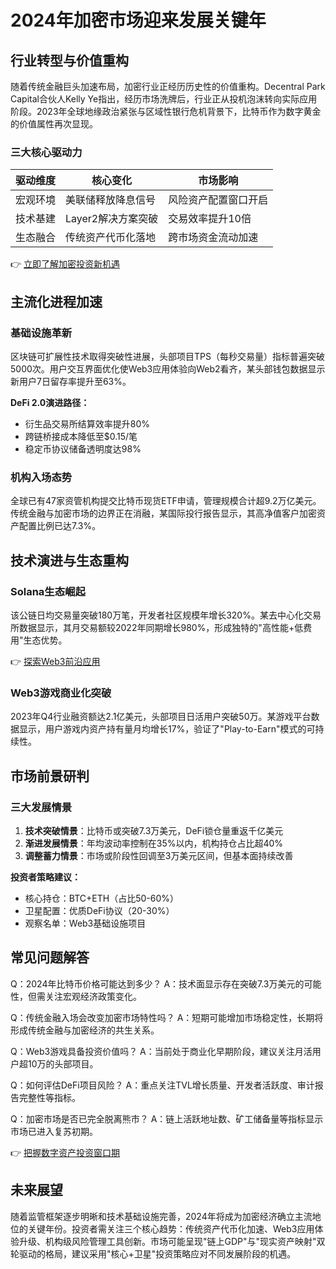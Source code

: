 # 2024年加密市场迎来发展关键年

## 行业转型与价值重构

随着传统金融巨头加速布局，加密行业正经历历史性的价值重构。Decentral Park Capital合伙人Kelly Ye指出，经历市场洗牌后，行业正从投机泡沫转向实际应用阶段。2023年全球地缘政治紧张与区域性银行危机背景下，比特币作为数字黄金的价值属性再次显现。

### 三大核心驱动力

| 驱动维度 | 核心变化 | 市场影响 |
|---------|----------|----------|
| 宏观环境 | 美联储释放降息信号 | 风险资产配置窗口开启 |
| 技术基建 | Layer2解决方案突破 | 交易效率提升10倍 |
| 生态融合 | 传统资产代币化落地 | 跨市场资金流动加速 |

👉 [立即了解加密投资新机遇](https://bit.ly/okx_welcome)

## 主流化进程加速

### 基础设施革新
区块链可扩展性技术取得突破性进展，头部项目TPS（每秒交易量）指标普遍突破5000次。用户交互界面优化使Web3应用体验向Web2看齐，某头部钱包数据显示新用户7日留存率提升至63%。

**DeFi 2.0演进路径：**
- 衍生品交易所结算效率提升80%
- 跨链桥接成本降低至$0.15/笔
- 稳定币协议储备透明度达98%

### 机构入场态势
全球已有47家资管机构提交比特币现货ETF申请，管理规模合计超9.2万亿美元。传统金融与加密市场的边界正在消融，某国际投行报告显示，其高净值客户加密资产配置比例已达7.3%。

## 技术演进与生态重构

### Solana生态崛起
该公链日均交易量突破180万笔，开发者社区规模年增长320%。某去中心化交易所数据显示，其月交易额较2022年同期增长980%，形成独特的"高性能+低费用"生态优势。

👉 [探索Web3前沿应用](https://bit.ly/okx_welcome)

### Web3游戏商业化突破
2023年Q4行业融资额达2.1亿美元，头部项目日活用户突破50万。某游戏平台数据显示，用户游戏内资产持有量月均增长17%，验证了"Play-to-Earn"模式的可持续性。

## 市场前景研判

### 三大发展情景
1. **技术突破情景**：比特币或突破7.3万美元，DeFi锁仓量重返千亿美元
2. **渐进发展情景**：年均波动率控制在35%以内，机构持仓占比超40%
3. **调整蓄力情景**：市场或阶段性回调至3万美元区间，但基本面持续改善

**投资者策略建议：**
- 核心持仓：BTC+ETH（占比50-60%）
- 卫星配置：优质DeFi协议（20-30%）
- 观察名单：Web3基础设施项目

## 常见问题解答

Q：2024年比特币价格可能达到多少？
A：技术面显示存在突破7.3万美元的可能性，但需关注宏观经济政策变化。

Q：传统金融入场会改变加密市场特性吗？
A：短期可能增加市场稳定性，长期将形成传统金融与加密经济的共生关系。

Q：Web3游戏具备投资价值吗？
A：当前处于商业化早期阶段，建议关注月活用户超10万的头部项目。

Q：如何评估DeFi项目风险？
A：重点关注TVL增长质量、开发者活跃度、审计报告完整性等指标。

Q：加密市场是否已完全脱离熊市？
A：链上活跃地址数、矿工储备量等指标显示市场已进入复苏初期。

👉 [把握数字资产投资窗口期](https://bit.ly/okx_welcome)

## 未来展望

随着监管框架逐步明晰和技术基础设施完善，2024年将成为加密经济确立主流地位的关键年份。投资者需关注三个核心趋势：传统资产代币化加速、Web3应用体验升级、机构级风险管理工具创新。市场可能呈现"链上GDP"与"现实资产映射"双轮驱动的格局，建议采用"核心+卫星"投资策略应对不同发展阶段的机遇。